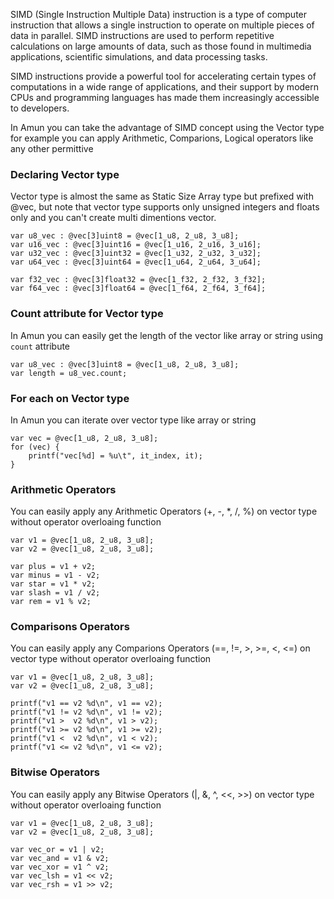 SIMD (Single Instruction Multiple Data) instruction is a type of computer instruction that allows a single instruction to operate on multiple pieces of data in parallel. SIMD instructions are used to perform repetitive calculations on large amounts of data, such as those found in multimedia applications, scientific simulations, and data processing tasks.

SIMD instructions provide a powerful tool for accelerating certain types of computations in a wide range of applications, and their support by modern CPUs and programming languages has made them increasingly accessible to developers.

In Amun you can take the advantage of SIMD concept using the Vector type for example you can apply Arithmetic, Comparions, Logical operators like any other permittive 

### Declaring Vector type

Vector type is almost the same as Static Size Array type but prefixed with @vec, but note that vector type supports only unsigned integers and floats only and you can't create multi dimentions vector.

```
var u8_vec : @vec[3]uint8 = @vec[1_u8, 2_u8, 3_u8];
var u16_vec : @vec[3]uint16 = @vec[1_u16, 2_u16, 3_u16];
var u32_vec : @vec[3]uint32 = @vec[1_u32, 2_u32, 3_u32];
var u64_vec : @vec[3]uint64 = @vec[1_u64, 2_u64, 3_u64];

var f32_vec : @vec[3]float32 = @vec[1_f32, 2_f32, 3_f32];
var f64_vec : @vec[3]float64 = @vec[1_f64, 2_f64, 3_f64];
```

### Count attribute for Vector type

In Amun you can easily get the length of the vector like array or string using `count` attribute

```
var u8_vec : @vec[3]uint8 = @vec[1_u8, 2_u8, 3_u8];
var length = u8_vec.count;
```

### For each on Vector type

In Amun you can iterate over vector type like array or string

```
var vec = @vec[1_u8, 2_u8, 3_u8];
for (vec) {
    printf("vec[%d] = %u\t", it_index, it);
}
```

### Arithmetic Operators

You can easily apply any Arithmetic Operators (+, -, *, /, %) on vector type without operator overloaing function

```
var v1 = @vec[1_u8, 2_u8, 3_u8];
var v2 = @vec[1_u8, 2_u8, 3_u8];

var plus = v1 + v2;
var minus = v1 - v2;
var star = v1 * v2;
var slash = v1 / v2;
var rem = v1 % v2;
```

### Comparisons Operators

You can easily apply any Comparions Operators (==, !=, >, >=, <, <=) on vector type without operator overloaing function

```
var v1 = @vec[1_u8, 2_u8, 3_u8];
var v2 = @vec[1_u8, 2_u8, 3_u8];

printf("v1 == v2 %d\n", v1 == v2);
printf("v1 != v2 %d\n", v1 != v2);
printf("v1 >  v2 %d\n", v1 > v2);
printf("v1 >= v2 %d\n", v1 >= v2);
printf("v1 <  v2 %d\n", v1 < v2);
printf("v1 <= v2 %d\n", v1 <= v2);
```

### Bitwise Operators

You can easily apply any Bitwise Operators (|, &, ^, <<, >>) on vector type without operator overloaing function

```
var v1 = @vec[1_u8, 2_u8, 3_u8];
var v2 = @vec[1_u8, 2_u8, 3_u8];

var vec_or = v1 | v2;
var vec_and = v1 & v2;
var vec_xor = v1 ^ v2;
var vec_lsh = v1 << v2;
var vec_rsh = v1 >> v2;
```